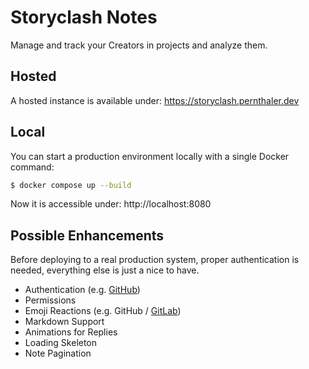 # Storyclash Notes

Manage and track your Creators in projects and analyze them.

## Hosted

A hosted instance is available under: https://storyclash.pernthaler.dev

## Local

You can start a production environment locally with a single Docker command:

```bash
$ docker compose up --build
```

Now it is accessible under: http://localhost:8080

## Possible Enhancements

Before deploying to a real production system, proper authentication is needed, everything else is just a nice to have.

- Authentication (e.g. [GitHub](https://docs.github.com/en/apps/creating-github-apps/about-creating-github-apps/about-creating-github-apps))
- Permissions
- Emoji Reactions (e.g. GitHub / [GitLab](https://docs.gitlab.com/user/emoji_reactions/))
- Markdown Support
- Animations for Replies
- Loading Skeleton
- Note Pagination
